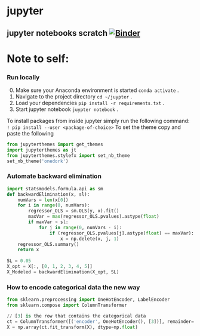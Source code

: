 # jupyter
jupyter notebooks scratch
[![Binder](https://mybinder.org/badge_logo.svg)](https://mybinder.org/v2/gh/thepinkturtle/jupyter.git/master)
---
# Note to self:
### Run locally
0. Make sure your Anaconda environment is started ```conda activate``` .
1. Navigate to the project directory ```cd ~/juypter``` .
2. Load your dependencies ```pip install -r requirements.txt``` .
3. Start jupyter notebook ```juypter notebook``` .

To install packages from inside jupyter simply run the following command:\
```! pip install --user <package-of-choice>```
To set the theme copy and paste the following
```python
from jupyterthemes import get_themes
import jupyterthemes as jt
from jupyterthemes.stylefx import set_nb_theme
set_nb_theme('onedork')
```

### Automate backward elimination 
```python
import statsmodels.formula.api as sm
def backwardElimination(x, sl):
    numVars = len(x[0])
    for i in range(0, numVars):
        regressor_OLS = sm.OLS(y, x).fit()
        maxVar = max(regressor_OLS.pvalues).astype(float)
        if maxVar > sl:
            for j in range(0, numVars - i):
                if (regressor_OLS.pvalues[j].astype(float) == maxVar):
                    x = np.delete(x, j, 1)
    regressor_OLS.summary()
    return x
 
SL = 0.05
X_opt = X[:, [0, 1, 2, 3, 4, 5]]
X_Modeled = backwardElimination(X_opt, SL)
```

### How to encode categorical data the new way
```python
from sklearn.preprocessing import OneHotEncoder, LabelEncoder
from sklearn.compose import ColumnTransformer

// [3] is the row that contains the categorical data
ct = ColumnTransformer([('encoder', OneHotEncoder(), [3])], remainder='passthrough')
X = np.array(ct.fit_transform(X), dtype=np.float)
```


